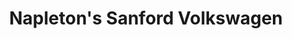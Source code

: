 ---
title: "Napleton's Sanford Volkswagen"
url: /sanford/napletons-sanford-volkswagen/
shop: car
---